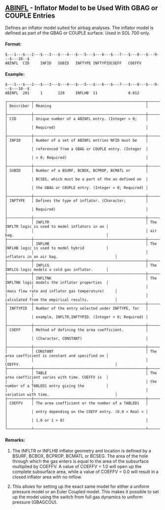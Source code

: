 ## [ABINFL](https://nexus.hexagon.com/documentationcenter/bundle/MSC_Nastran_2022.4/page/Nastran_Combined_Book/qrg/bulkab/TOC.ABINFL.xhtml) - Inflator Model to be Used With GBAG or COUPLE Entries

Defines an inflator model suited for airbag analyses. The inflator model is defined as part of the GBAG or COUPLE surface. Used in SOL 700 only.

#### Format:

```nastran
$---1---$---2---$---3---$---4---$---5---$---6---$---7---$---8---$---9---$---10--$
ABINFL  CID     INFID   SUBID   INFTYPE INFTYPIDCOEFF   COEFFV                  
```
#### Example:

```nastran
$---1---$---2---$---3---$---4---$---5---$---6---$---7---$---8---$---9---$---10--$
ABINFL  201     1       120     INFLHB  11              0.012                   
```
```text
┌───────────┬───────────────────────────────────────────────────┬───────────────────────────────────────────────────┐
│ Describer │ Meaning                                           │                                                   │
├───────────┼───────────────────────────────────────────────────┼───────────────────────────────────────────────────┤
│ CID       │ Unique number of a ABINFL entry. (Integer > 0;    │                                                   │
│           │ Required)                                         │                                                   │
├───────────┼───────────────────────────────────────────────────┼───────────────────────────────────────────────────┤
│ INFID     │ Number of a set of ABINFL entries NFID must be    │                                                   │
│           │ referenced from a GBAG or COUPLE entry. (Integer  │                                                   │
│           │ > 0; Required)                                    │                                                   │
├───────────┼───────────────────────────────────────────────────┼───────────────────────────────────────────────────┤
│ SUBID     │ Number of a BSURF, BCBOX, BCPROP, BCMATL or       │                                                   │
│           │ BCSEG, which must be a part of the as defined on  │                                                   │
│           │ the GBAG or COUPLE entry. (Integer > 0; Required) │                                                   │
├───────────┼───────────────────────────────────────────────────┼───────────────────────────────────────────────────┤
│ INFTYPE   │ Defines the type of inflator. (Character;         │                                                   │
│           │ Required)                                         │                                                   │
├───────────┼───────────────────────────────────────────────────┼───────────────────────────────────────────────────┤
│           │ INFLTR                                            │ The INFLTR logic is used to model inflators in an │
│           │                                                   │ air bag.                                          │
├───────────┼───────────────────────────────────────────────────┼───────────────────────────────────────────────────┤
│           │ INFLHB                                            │ The INFLHB logic is used to model hybrid          │
│           │                                                   │ inflators in an air bag.                          │
├───────────┼───────────────────────────────────────────────────┼───────────────────────────────────────────────────┤
│           │ INFLCG                                            │ The INFLCG logic models a cold gas inflator.      │
├───────────┼───────────────────────────────────────────────────┼───────────────────────────────────────────────────┤
│           │ INFLTNK                                           │ The INFLTNK logic models the inflator properties  │
│           │                                                   │ (mass flow rate and inflator gas temperature)     │
│           │                                                   │ calculated from the empirical results.            │
├───────────┼───────────────────────────────────────────────────┼───────────────────────────────────────────────────┤
│ INFTYPID  │ Number of the entry selected under INFTYPE, for   │                                                   │
│           │ example, INFLTR,INFTYPID. (Integer > 0; Required) │                                                   │
├───────────┼───────────────────────────────────────────────────┼───────────────────────────────────────────────────┤
│ COEFF     │ Method of defining the area coefficient.          │                                                   │
│           │ (Character, CONSTANT)                             │                                                   │
├───────────┼───────────────────────────────────────────────────┼───────────────────────────────────────────────────┤
│           │ CONSTANT                                          │ The area coefficient is constant and specified on │
│           │                                                   │ COEFFV.                                           │
├───────────┼───────────────────────────────────────────────────┼───────────────────────────────────────────────────┤
│           │ TABLE                                             │ The area coefficient varies with time. COEFFV is  │
│           │                                                   │ the number of a TABLED1 entry giving the          │
│           │                                                   │ variation with time.                              │
├───────────┼───────────────────────────────────────────────────┼───────────────────────────────────────────────────┤
│ COEFFV    │ The area coefficient or the number of a TABLED1   │                                                   │
│           │ entry depending on the COEFF entry. (0.0 < Real < │                                                   │
│           │ 1.0 or 1 > 0)                                     │                                                   │
└───────────┴───────────────────────────────────────────────────┴───────────────────────────────────────────────────┘
```
#### Remarks:

1. The INFLTR or INFLHB inflator geometry and location is defined by a BSURF, BCBOX, BCPROP, BCMATL or BCSEG. The area of the hole through which the gas enters is equal to the area of the subsurface multiplied by COEFFV. A value of COEFFV = 1.0 will open up the complete subsurface area, while a value of COEFFV = 0.0 will result in a closed inflator area with no inflow.

2. This allows for setting up the exact same model for either a uniform pressure model or an Euler Coupled model. This makes it possible to set up the model using the switch from full gas dynamics to uniform pressure (GBAGCOU).

